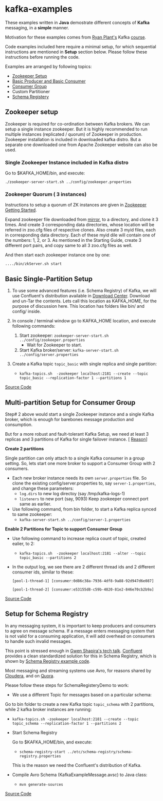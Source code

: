 # kafka-examples

These examples written in __Java__ demostrate different concepts of __Kafka__ messaging, in a __simple__ manner.

Motivation for these examples comes from [Ryan Plant's](https://twitter.com/ryan_plant) Kafka [course](https://app.pluralsight.com/library/courses/apache-kafka-getting-started/table-of-contents). 

Code examples included here require a minimal setup, for which sequential instructions are mentioned in __Setup__ section below. Please follow these instructions before running the code.

Examples are arranged by following topics:

+ [Zookeeper Setup](https://github.com/agrawalnishant/kafka-examples/blob/master/README.md#zookeeper-setup)
+ [Basic Producer and Basic Consumer](https://github.com/agrawalnishant/kafka-examples/blob/master/README.md#setup)
+ [Consumer Group](https://github.com/agrawalnishant/kafka-examples#multi-partition-setup-for-consumer-group)
+ Custom Partitioner
+ [Schema Registery](https://github.com/agrawalnishant/kafka-examples#setup-for-schema-registry)

## Zookeeper setup
Zookeeper is required for co-ordination between Kafka brokers.
We can setup a single instance zookeeper. But it is highly recommended to run multiple instances (replicated / quorum) of Zookeeper in production. Zookeeper installation is included in downloaded kafka distro. But a separate one downloaded one from Apache Zookeeper website can also be used.

### Single Zookeeper Instance included in Kafka distro
Go to $KAFKA_HOME/bin, and execute:
  
  `./zookeeper-server-start.sh ../config/zookeeper.properties`


### Zookeeper Quorum ( 3 instances)
Instructions to setup a quorum of ZK instances are given in [Zookeeper Getting Started](https://zookeeper.apache.org/doc/r3.3.3/zookeeperStarted.html#sc_RunningReplicatedZooKeeper).

Expand zookeeper file downloaded from [mirror](http://www.apache.org/dyn/closer.cgi/zookeeper/), to a directory, and clone it 3 times. And create 3 corresponding data directories, whose location will be referred in zoo.cfg files of respective clones. Also create 3 myid files, each in corresponding data directory. Each of these myid dile will contain one of the numbers: 1, 2, or 3. As mentioned in the Starting Guide, create 3 different port pairs, and copy same to all 3 zoo.cfg files as well.

And then start each zookeeper instance one by one:
  
  `..../bin/zkServer.sh start`

## Basic Single-Partition Setup
1. To use some advanced features (i.e. Schema Registry) of Kafka, we will use Confluent's distribution available in [Download Center](https://www.confluent.io/download-center/). Download and un-Tar the contents. Lets call this location as KAFKA_HOME, for the purpose of discussion here. This location has folders like bin/ and config/ inside.

2. In console / terminal window go to KAFKA_HOME location, and execute following commands:
    1. Start zookeeper:
    `zookeeper-server-start.sh ../config/zookeeper.properties`
        - Wait for Zookeeper to start.
    2. Start Kafka broker/server:
        `kafka-server-start.sh ../config/server.properties`
        
3. Create a Kafka topic `topic_basic` with single replica and single partition:
    - `kafka-topics.sh  -zookeeper localhost:2181 --create --topic topic_basic --replication-factor 1 --partitions 1`
    
[Source Code](https://github.com/agrawalnishant/kafka-examples/tree/master/src/main/java/kafka/examples/basic)
        
## Multi-partition Setup for Consumer Group
Step# 2 above would start a single Zookeeper instance and a single Kafka broker, which is enough for barebones message production and consumption. 

But for a more robust and fault-tolerant Kafka Setup, we need at least 3 replicas and 3 partitions of Kafka for single failover instance. [ [Reason](https://forums.couchbase.com/t/why-3-node-cluster-for-automatic-failover/2759)]

__Create 2 partitions__

Single partition can only attach to a single Kafka consumer in a group setting. So, lets start one more broker to support a Consumer Group with 2 consumers. 
* Each new broker instance needs its own `server.properties` file. 
  So clone the existing config/server.properties to, say `server-1.properties`, and change these parameters:
    - `log.dirs` to new log directoy (say /tmp/kafka-logs-1)
    - `listeners` to new port (say, 9093)
    Keep zookeeper connect port same as earlier.
 * Use following command, from bin folder, to start a Kafka replica synced to same zookeeper:
     - `kafka-server-start.sh ../config/server-1.properties`
        
__Enable 2 Partitions for Topic to support Consumer Group__
* Use following command to increase replica count of topic, created ealier, to 2:
    - `kafka-topics.sh  -zookeeper localhost:2181 --alter --topic topic_basic --partitions 2`
    
* In the output log, we see there are 2 different thread ids and 2 different consumer ids, similar to these:

  `[pool-1-thread-1] [consumer:0d86c38a-7936-4df8-9a88-92d947d6e087]`
  
  `[pool-1-thread-2] [consumer:e53155d8-c59b-4820-81e2-846e70cb2b9a]`



[Source Code](https://github.com/agrawalnishant/kafka-examples/blob/master/src/main/java/kafka/examples/basic/StringProducerConsumerGroupDemo.java)    

## Setup for Schema Registry

In any messaging system, it is important to keep producers and consumers to agree on message schema. If a message enters messaging system that is not valid for a consuming application, it will add overhead on consumers to handle such invalid messages.

This point is stressed enough in [Gwen Shapira's tech talk](https://vimeo.com/167028700). [Confluent](https://www.confluent.io/) provides a clean standardized solution for this in Schema Registry, which is shown by [Schema Registry example code](https://github.com/agrawalnishant/kafka-examples/tree/master/src/main/java/kafka/examples/schema/registry).

Most messaging and streaming systems use Avro, for reasons shared by [Cloudera](http://blog.cloudera.com/blog/2011/05/three-reasons-why-apache-avro-data-serialization-is-a-good-choice-for-openrtb/), and on [Quora](https://www.quora.com/What-are-pros-and-cons-of-Apache-Avro).

Please follow these steps for SchemaRegisteryDemo to work:
* We use a different Topic for messages based on a particular schema:

Go to bin folder to create a new Kafka topic `topic_schema` with 2 partitions, while 2 kafka broker instances are running:
  - `kafka-topics.sh -zookeeper localhost:2181 --create --topic topic_schema --replication-factor 1 --partitions 2`


* Start Schema Registry
  
  Go to $KAFKA_HOME/bin, and execute:
    - `schema-registry-start ../etc/schema-registry/schema-registry.properties`
    
    This is the reason we need the Confluent's distribution of Kafka. 
    
* Compile Avro Schema (KafkaExampleMessage.avsc) to Java class:
    - `mvn generate-sources`


[Source Code](https://github.com/agrawalnishant/kafka-examples/tree/master/src/main/java/kafka/examples/schema/registry)
